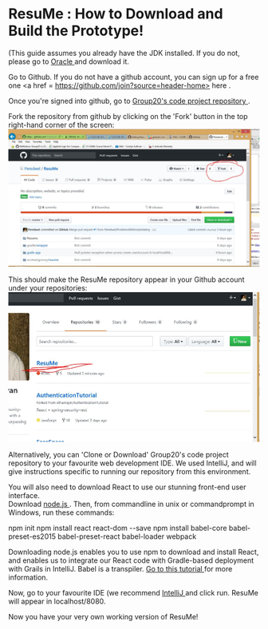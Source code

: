 # ResuMe : How to Download and Build the Prototype!

(This guide assumes you already have the JDK installed.  If you do not, please go to <a href = "http://www.oracle.com/technetwork/java/javase/downloads/jdk8-downloads-2133151.html"> Oracle </a> and download it.

  Go to Github.  If you do not have a github account, you can sign up for a free one <a href = https://github.com/join?source=header-home> here </a>.

  Once you're signed into github, go to <a href = https://github.com/Peredwel/ResuMe> Group20's code project repository </a> .  

  Fork the repository from github by clicking on the 'Fork' button in the top right-hand corner of the screen: <img src = "/Images/2212_Fork.JPG">

This should make the ResuMe repository appear in your Github account under your repositories:
<img src = "Images/2212_InRepository.JPG">

Alternatively, you can 'Clone or Download' Group20's code project repository to your favourite web development IDE.  We used IntelliJ, and will give instructions specific to running our repository from this environment.

 You will also need to download React to use our stunning front-end user interface.  
Download <a href = https://nodejs.org/en/> node.js </a> .  Then, from commandline in unix or commandprompt in Windows, run these commands:

npm init
npm install react react-dom --save
npm install babel-core babel-preset-es2015 babel-preset-react babel-loader webpack

Downloading node.js enables you to use npm to download and install React, and enables us to integrate our React code with Gradle-based deployment with Grails in IntelliJ.  Babel is a transpiler.  <a href = https://grailsblog.objectcomputing.com/posts/2016/05/28/using-react-with-grails.html> Go to this tutorial </a> for more information.

  Now, go to your favourite IDE (we recommend <a href = https://www.jetbrains.com/idea/> IntelliJ </a> and click run.  ResuMe will appear in localhost/8080.

Now you have your very own working version of ResuMe!  
